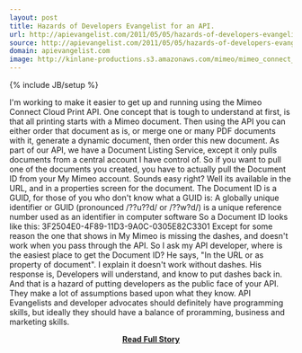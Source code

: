 ```yaml
---
layout: post
title: Hazards of Developers Evangelist for an API.
url: http://apievangelist.com/2011/05/05/hazards-of-developers-evangelist-for-an-api/
source: http://apievangelist.com/2011/05/05/hazards-of-developers-evangelist-for-an-api/
domain: apievangelist.com
image: http://kinlane-productions.s3.amazonaws.com/mimeo/mimeo_connect_logo.jpg
---
```

{% include JB/setup %}<p>I'm working to make it easier to get up and running using the Mimeo Connect Cloud Print API.
One concept that is tough to understand at first, is that all printing starts with a Mimeo document.
Then using the API you can either order that document as is, or merge one or many PDF documents with it, generate a dynamic document, then order this new document.
As part of our API, we have a Document Listing Service, except it only pulls documents from a central account I have control of.
So if you want to pull one of the documents you created, you have to actually pull the Document ID from your My Mimeo account.
Sounds easy right?  Well its available in the URL, and in a properties screen for the document.
The Document ID is a GUID, for those of you who don't know what a GUID is:
A globally unique identifier or GUID (pronounced /??u??d/ or /??w?d/) is a unique reference number used as an identifier in computer software
So a Document ID looks like this:
3F2504E0-4F89-11D3-9A0C-0305E82C3301
Except for some reason the one that shows in My Mimeo is missing the dashes, and doesn't work when you pass through the API.
So I ask my API developer, where is the easiest place to get the Document ID?
He says, "In the URL or as property of document".
I explain it doesn't work without dashes.
His response is, Developers will understand, and know to put dashes back in.
And that is a hazard of putting developers as the public face of your API.
They make a lot of assumptions based upon what they know.
API Evangelists and developer advocates should definitely have programming skills, but ideally they should have a balance of proramming, business and marketing skills.</p>
<center><p><a href="http://apievangelist.com/2011/05/05/hazards-of-developers-evangelist-for-an-api/" style='padding:25px; font-sze:18px; font-weight: bold;'>Read Full Story</a></p></center>
